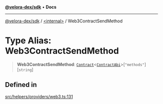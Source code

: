 [**@velora-dex/sdk**](../../README.md) • **Docs**

***

[@velora-dex/sdk](../../globals.md) / [\<internal\>](../README.md) / Web3ContractSendMethod

# Type Alias: Web3ContractSendMethod

> **Web3ContractSendMethod**: [`Contract`](../classes/Contract.md)\<[`ContractAbi`](ContractAbi.md)\>\[`"methods"`\]\[`string`\]

## Defined in

[src/helpers/providers/web3.ts:131](https://github.com/VeloraDEX/paraswap-sdk/blob/feat/velora/src/helpers/providers/web3.ts#L131)
